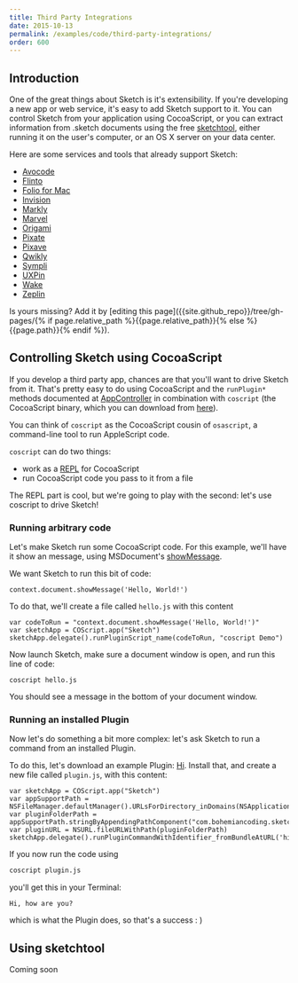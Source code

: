 ```yaml
---
title: Third Party Integrations
date: 2015-10-13
permalink: /examples/code/third-party-integrations/
order: 600
---
```


## Introduction

One of the great things about Sketch is it's extensibility. If you're developing a new app or web service, it's easy to add Sketch support to it. You can control Sketch from your application using CocoaScript, or you can extract information from .sketch documents using the free [sketchtool](http://sketchapp.com/tool/), either running it on the user's computer, or an OS X server on your data center.

Here are some services and tools that already support Sketch:

- [Avocode](http://avocode.com)
- [Flinto](https://www.flinto.com/mac)
- [Folio for Mac](http://folioformac.com)
- [Invision](http://www.invisionapp.com)
- [Markly](http://marklyapp.com)
- [Marvel](https://marvelapp.com)
- [Origami](http://facebook.github.io/origami/)
- [Pixate](http://www.pixate.com)
- [Pixave](http://www.littlehj.com)
- [Qwikly](http://getqwikly.com)
- [Sympli](http://sympli.io)
- [UXPin](http://www.uxpin.com)
- [Wake](https://wake.io)
- [Zeplin](https://zeplin.io)

Is yours missing? Add it by [editing this page]({{site.github_repo}}/tree/gh-pages/{% if page.relative_path %}{{page.relative_path}}{% else %}{{page.path}}{% endif %}).

## Controlling Sketch using CocoaScript

If you develop a third party app, chances are that you'll want to drive Sketch from it. That's pretty easy to do using CocoaScript and the `runPlugin*` methods documented at [AppController](/reference/class/AppController/) in combination with `coscript` (the CocoaScript binary, which you can download from [here](/downloads/coscript.zip)).

You can think of `coscript` as the CocoaScript cousin of `osascript`, a command-line tool to run AppleScript code.

`coscript` can do two things:

- work as a [REPL](https://en.wikipedia.org/wiki/Read–eval–print_loop) for CocoaScript
- run CocoaScript code you pass to it from a file

The REPL part is cool, but we're going to play with the second: let's use coscript to drive Sketch!


### Running arbitrary code

Let's make Sketch run some CocoaScript code. For this example, we'll have it show an message, using MSDocument's [showMessage](/reference/class/MSDocument/#showmessage).

We want Sketch to run this bit of code:

```
context.document.showMessage('Hello, World!')
```

To do that, we'll create a file called `hello.js` with this content

```
var codeToRun = "context.document.showMessage('Hello, World!')"
var sketchApp = COScript.app("Sketch")
sketchApp.delegate().runPluginScript_name(codeToRun, "coscript Demo")
```

Now launch Sketch, make sure a document window is open, and run this line of code:

```
coscript hello.js
```

You should see a message in the bottom of your document window.


### Running an installed Plugin

Now let's do something a bit more complex: let's ask Sketch to run a command from an installed Plugin.

To do this, let's download an example Plugin: [Hi](/downloads/plugins/hi.sketchplugin.zip). Install that, and create a new file called `plugin.js`, with this content:

```
var sketchApp = COScript.app("Sketch")
var appSupportPath = NSFileManager.defaultManager().URLsForDirectory_inDomains(NSApplicationSupportDirectory,NSUserDomainMask).firstObject().path()
var pluginFolderPath = appSupportPath.stringByAppendingPathComponent("com.bohemiancoding.sketch3/Plugins/Hi.sketchplugin")
var pluginURL = NSURL.fileURLWithPath(pluginFolderPath)
sketchApp.delegate().runPluginCommandWithIdentifier_fromBundleAtURL('hi',pluginURL)
```

If you now run the code using

```bash
coscript plugin.js
```

you'll get this in your Terminal:

```
Hi, how are you?
```

which is what the Plugin does, so that's a success : )


## Using sketchtool

Coming soon
